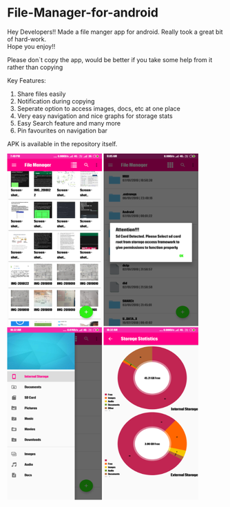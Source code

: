 # File-Manager-for-android
Hey Developers!! Made a file manger app for android.
Really took a great bit of hard-work.  
Hope you enjoy!!  

Please don`t copy the app, would be better if you take some help from it rather than copying 
  
Key Features:  
1. Share files easily  
2. Notification during copying  
3. Seperate option to access images, docs, etc at one place  
4. Very easy navigation and nice graphs for storage stats  
5. Easy Search feature and many more
6. Pin favourites on navigation bar

APK is available in the repository itself.  

<img src="https://github.com/Prateek1947/File-Manager-for-android/blob/master/Screenshot_2019-01-07-19-49-53-284_com.sachan.prateek.filemanager.png" width="220px" height="400px"/>
<img src="https://github.com/Prateek1947/File-Manager-for-android/blob/master/Screenshot_2019-01-07-11-05-56-960_com.sachan.prateek.filemanager.png" width="220px" height="400px"/>
<img src="https://github.com/Prateek1947/File-Manager-for-android/blob/master/Screenshot_2019-01-07-10-32-51-372_com.sachan.prateek.filemanager.png" width="220px" height="400px"/>
<img src="https://github.com/Prateek1947/File-Manager-for-android/blob/master/Screenshot_2019-01-07-10-32-44-864_com.sachan.prateek.filemanager.png" width="220px" height="400px"/>
